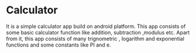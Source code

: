 # Calculator
It is a simple calculator app build on android platform. This app consists of some basic calculator function like addition, subtraction ,modulus etc. Apart from it, this app consists of many trignometric , logarithm and exponential functions and some constants like PI and e.

